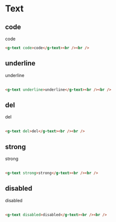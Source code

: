 # Text

<script setup>
import {GText} from '../../src/components/text'
</script>

## code

<g-text code>code</g-text>

```html
<g-text code>code</g-text><br /><br />
```

## underline

<g-text underline>underline</g-text><br><br>

```html
<g-text underline>underline</g-text><br /><br />
```

## del

<g-text del>del</g-text><br><br>

```html
<g-text del>del</g-text><br /><br />
```

## strong

<g-text strong>strong</g-text><br><br>

```html
<g-text strong>strong</g-text><br /><br />
```

## disabled

<g-text disabled>disabled</g-text><br><br>

```html
<g-text disabled>disabled</g-text><br /><br />
```
